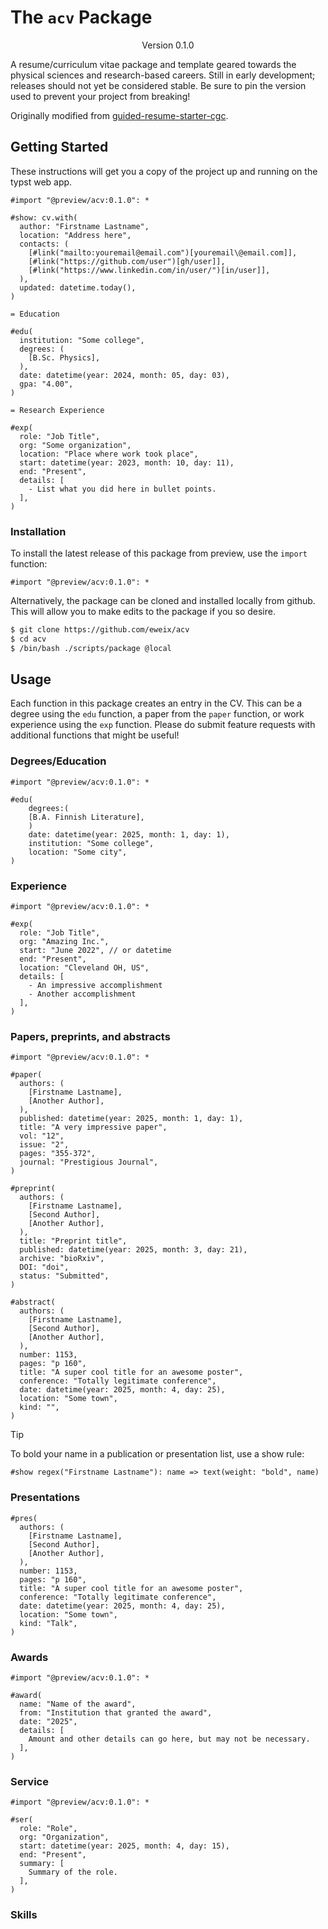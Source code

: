 # The `acv` Package

<div align="center">Version 0.1.0</div>

A resume/curriculum vitae package and template geared towards the physical sciences and research-based careers.
Still in early development; releases should not yet be considered stable.
Be sure to pin the version used to prevent your project from breaking!

Originally modified from [guided-resume-starter-cgc][cgc].

[cgc]: https://typst.app/universe/package/guided-resume-starter-cgc

## Getting Started

These instructions will get you a copy of the project up and running on the typst web app.

```typ
#import "@preview/acv:0.1.0": *

#show: cv.with(
  author: "Firstname Lastname",
  location: "Address here",
  contacts: (
    [#link("mailto:youremail@email.com")[youremail\@email.com]],
    [#link("https://github.com/user")[gh/user]],
    [#link("https://www.linkedin.com/in/user/")[in/user]],
  ),
  updated: datetime.today(),
)

= Education

#edu(
  institution: "Some college",
  degrees: (
    [B.Sc. Physics],
  ),
  date: datetime(year: 2024, month: 05, day: 03),
  gpa: "4.00",
)

= Research Experience

#exp(
  role: "Job Title",
  org: "Some organization",
  location: "Place where work took place",
  start: datetime(year: 2023, month: 10, day: 11),
  end: "Present",
  details: [
    - List what you did here in bullet points.
  ],
)
```

### Installation

To install the latest release of this package from preview, use the `import` function:

```typ
#import "@preview/acv:0.1.0": *
```

Alternatively, the package can be cloned and installed locally from github.
This will allow you to make edits to the package if you so desire.

```sh
$ git clone https://github.com/eweix/acv
$ cd acv
$ /bin/bash ./scripts/package @local
```

## Usage

Each function in this package creates an entry in the CV.
This can be a degree using the `edu` function, a paper from the `paper` function, or work experience using the `exp` function.
Please do submit feature requests with additional functions that might be useful!

### Degrees/Education

```typ
#import "@preview/acv:0.1.0": *

#edu(
    degrees:(
    [B.A. Finnish Literature],
    )
    date: datetime(year: 2025, month: 1, day: 1),
    institution: "Some college",
    location: "Some city",
)
```

### Experience

```typ
#import "@preview/acv:0.1.0": *

#exp(
  role: "Job Title",
  org: "Amazing Inc.",
  start: "June 2022", // or datetime
  end: "Present",
  location: "Cleveland OH, US",
  details: [
    - An impressive accomplishment
    - Another accomplishment
  ],
)
```

### Papers, preprints, and abstracts

```typ
#import "@preview/acv:0.1.0": *

#paper(
  authors: (
    [Firstname Lastname],
    [Another Author],
  ),
  published: datetime(year: 2025, month: 1, day: 1),
  title: "A very impressive paper",
  vol: "12",
  issue: "2",
  pages: "355-372",
  journal: "Prestigious Journal",
)

#preprint(
  authors: (
    [Firstname Lastname],
    [Second Author],
    [Another Author],
  ),
  title: "Preprint title",
  published: datetime(year: 2025, month: 3, day: 21),
  archive: "bioRxiv",
  DOI: "doi",
  status: "Submitted",
)

#abstract(
  authors: (
    [Firstname Lastname],
    [Second Author],
    [Another Author],
  ),
  number: 1153,
  pages: "p 160",
  title: "A super cool title for an awesome poster",
  conference: "Totally legitimate conference",
  date: datetime(year: 2025, month: 4, day: 25),
  location: "Some town",
  kind: "",
)
```

> [!TIP]
> To bold your name in a publication or presentation list, use a show rule:
>
> ```typ
> #show regex("Firstname Lastname"): name => text(weight: "bold", name)
> ```

### Presentations

```typ
#pres(
  authors: (
    [Firstname Lastname],
    [Second Author],
    [Another Author],
  ),
  number: 1153,
  pages: "p 160",
  title: "A super cool title for an awesome poster",
  conference: "Totally legitimate conference",
  date: datetime(year: 2025, month: 4, day: 25),
  location: "Some town",
  kind: "Talk",
)

```


### Awards

```typ
#import "@preview/acv:0.1.0": *

#award(
  name: "Name of the award",
  from: "Institution that granted the award",
  date: "2025",
  details: [
    Amount and other details can go here, but may not be necessary.
  ],
)
```


### Service

```typ
#import "@preview/acv:0.1.0": *

#ser(
  role: "Role",
  org: "Organization",
  start: datetime(year: 2025, month: 4, day: 15),
  end: "Present",
  summary: [
    Summary of the role.
  ],
)
```


### Skills

```typ

```
